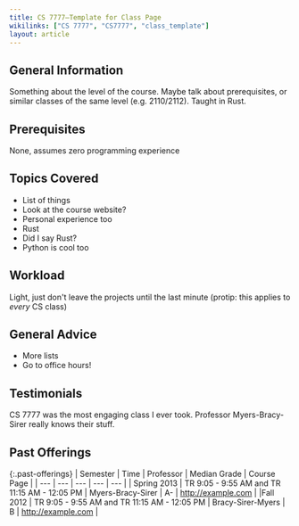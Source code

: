 ```yaml
---
title: CS 7777—Template for Class Page
wikilinks: ["CS 7777", "CS7777", "class_template"]
layout: article
---
```


## General Information

Something about the level of the course. Maybe talk about prerequisites, or similar classes of the same level (e.g. 2110/2112). Taught in Rust.

## Prerequisites

None, assumes zero programming experience

## Topics Covered

- List of things
- Look at the course website?
- Personal experience too
- Rust
- Did I say Rust?
- Python is cool too

## Workload

Light, just don't leave the projects until the last minute (protip: this applies to *every* CS class)

## General Advice

- More lists
- Go to office hours!

## Testimonials

CS 7777 was the most engaging class I ever took. Professor Myers-Bracy-Sirer really knows their stuff.

## Past Offerings

{:.past-offerings}
| Semester | Time | Professor | Median Grade | Course Page |
| --- | --- | --- | --- | --- |
| Spring 2013 | TR 9:05 - 9:55 AM and TR 11:15 AM - 12:05 PM | Myers-Bracy-Sirer | A- | http://example.com |
|Fall 2012 | TR 9:05 - 9:55 AM and TR 11:15 AM - 12:05 PM | Bracy-Sirer-Myers | B | http://example.com |
